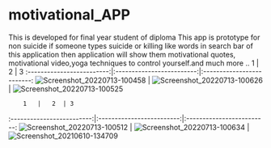 # motivational_APP
This is developed for final year student of diploma This app is prototype for non suicide if someone types suicide or killing like words in search bar of this application then application will show them motivational quotes, motivational video,yoga techniques to control yourself.and much more ..
        1   |   2  | 3
:-------------------------:|:-------------------------:|:-------------------------:
![Screenshot_20220713-100458](https://github.com/AbhishekPawshekar/motivational_APP/assets/89447125/47d14477-b0b7-4879-a4a3-6c0de8133bad) | ![Screenshot_20220713-100626](https://github.com/AbhishekPawshekar/motivational_APP/assets/89447125/60cf527c-5945-427a-9873-f92fc1ff426d) | ![Screenshot_20220713-100525](https://github.com/AbhishekPawshekar/motivational_APP/assets/89447125/a3649b7b-5db9-4156-a0b8-c0380453eeb2) 

        1   |   2  | 3
:-------------------------:|:-------------------------:|:-------------------------:
![Screenshot_20220713-100512](https://github.com/AbhishekPawshekar/motivational_APP/assets/89447125/89763c0b-b24c-48f1-965a-05694c12b088) | ![Screenshot_20220713-100634](https://github.com/AbhishekPawshekar/motivational_APP/assets/89447125/d52dd87b-4266-44e9-a879-2bd555b44d88) | ![Screenshot_20210610-134709](https://github.com/AbhishekPawshekar/motivational_APP/assets/89447125/ad12d353-3351-4f2a-9a59-2214d3c17b8f)
